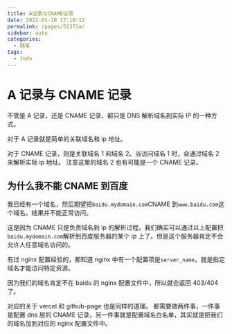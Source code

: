 ```yaml
---
title: A记录与CNAME记录
date: 2022-01-10 17:10:12
permalink: /pages/51372a/
sidebar: auto
categories:
  - 随笔
tags:
  - todo
---
```

# A 记录与 CNAME 记录

不管是 A 记录，还是 CNAME 记录，都只是 DNS 解析域名到实际 IP 的一种方式。

对于 A 记录就是简单的关联域名和 ip 地址。

对于 CNAME 记录，则是关联域名 1 和域名 2。当访问域名 1 时，会通过域名 2 来解析实际 ip 地址。
注意这里的域名 2 也有可能是一个 CNAME 记录。

## 为什么我不能 CNAME 到百度

我已经有一个域名，然后期望把`baidu.mydomain.com`CNAME 到`www.baidu.com`这个域名。结果并不能正常访问。

这是因为 CNAME 只是负责域名到 ip 的解析过程。我们确实可以通过以上配置把`baidu.mydomain.com`解析到百度服务器的某个 ip 上了。但是这个服务器肯定不会允许人任意域名访问的。

有过 nginx 配置经验的，都知道 nginx 中有一个配置项是`server_name`，就是指定域名才能访问特定资源。

因为我们的域名肯定不在 baidu 的 nginx 配置文件中，所以就会返回 403/404 了。

对应的关于 vercel 和 github-page 也是同样的道理。
都需要做两件事，一件事是配置 dns 层的 CNAME 记录，另一件事就是配置域名白名单，其实就是把我们的域名加到对应的 nginx 配置文件中。
